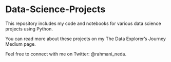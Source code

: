 # Data-Science-Projects

This repository includes my code and notebooks for various data science projects using Python.

You can read more about these projects on my The Data Explorer’s Journey Medium page.

Feel free to connect with me on Twitter: @rahmani_neda.
